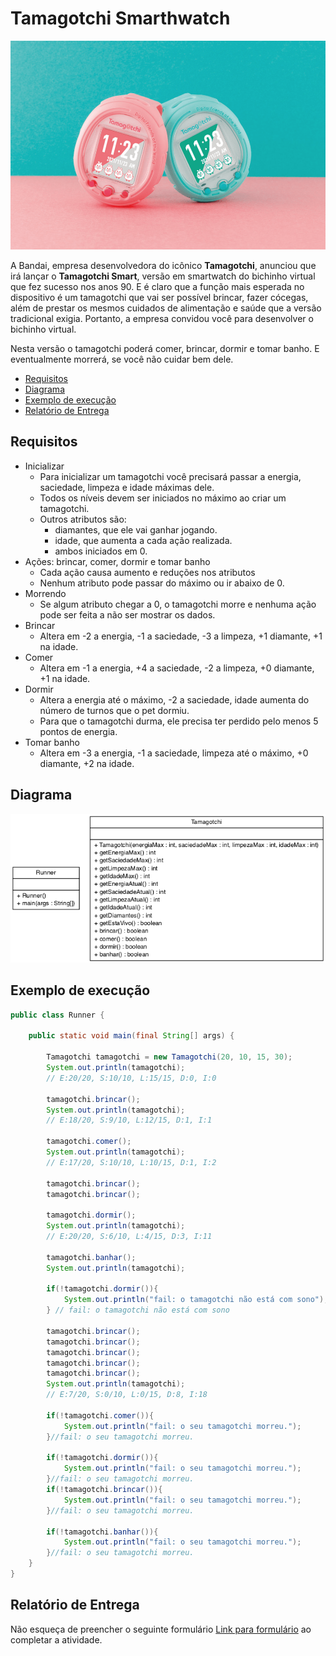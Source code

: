 # Tamagotchi Smarthwatch
![tamagotchi](assets/tamagotchi-img.png)

A Bandai, empresa desenvolvedora do icônico **Tamagotchi**, anunciou que irá lançar o **Tamagotchi Smart**, versão em smartwatch do bichinho virtual que fez sucesso nos anos 90. E é claro que a função mais esperada no dispositivo é um tamagotchi que vai ser possível brincar, fazer cócegas, além de prestar os mesmos cuidados de alimentação e saúde que a versão tradicional exigia. Portanto, a empresa convidou você para desenvolver o bichinho virtual.

Nesta versão o tamagotchi poderá comer, brincar, dormir e tomar banho. E eventualmente morrerá, se você não cuidar bem dele.

- [Requisitos](#requisitos)
- [Diagrama](#diagrama)
- [Exemplo de execução](#exemplo-de-execução)
- [Relatório de Entrega](#relatório-de-entrega)


## Requisitos

- Inicializar
  - Para inicializar um tamagotchi você precisará passar a energia, saciedade, limpeza e idade máximas dele.
  - Todos os níveis devem ser iniciados no máximo ao criar um tamagotchi.
  - Outros atributos são:
    - diamantes, que ele vai ganhar jogando.
    - idade, que aumenta a cada ação realizada.
    - ambos iniciados em 0.
- Ações: brincar, comer, dormir e tomar banho
  - Cada ação causa aumento e reduções nos atributos
  - Nenhum atributo pode passar do máximo ou ir abaixo de 0.
- Morrendo
  - Se algum atributo chegar a 0, o tamagotchi morre e nenhuma ação pode ser feita a não ser mostrar os dados.
- Brincar
  - Altera em -2 a energia, -1 a saciedade, -3 a limpeza, +1 diamante, +1 na idade.
- Comer
  - Altera em -1 a energia, +4 a saciedade, -2 a limpeza, +0 diamante, +1 na idade.
- Dormir
  - Altera a energia até o máximo, -2 a saciedade, idade aumenta do número de turnos que o pet dormiu.
  - Para que o tamagotchi durma, ele precisa ter perdido pelo menos 5 pontos de energia.
- Tomar banho
  - Altera em -3 a energia, -1 a saciedade, limpeza até o máximo, +0 diamante, +2 na idade.

## Diagrama
![diagram uml](diagrama.png)

## Exemplo de execução 
```java
public class Runner {

    public static void main(final String[] args) {

        Tamagotchi tamagotchi = new Tamagotchi(20, 10, 15, 30);
        System.out.println(tamagotchi);
        // E:20/20, S:10/10, L:15/15, D:0, I:0

        tamagotchi.brincar();
        System.out.println(tamagotchi);
        // E:18/20, S:9/10, L:12/15, D:1, I:1

        tamagotchi.comer();
        System.out.println(tamagotchi);
        // E:17/20, S:10/10, L:10/15, D:1, I:2

        tamagotchi.brincar();
        tamagotchi.brincar();

        tamagotchi.dormir();
        System.out.println(tamagotchi);
        // E:20/20, S:6/10, L:4/15, D:3, I:11 

        tamagotchi.banhar();
        System.out.println(tamagotchi);

        if(!tamagotchi.dormir()){
            System.out.println("fail: o tamagotchi não está com sono");
        } // fail: o tamagotchi não está com sono

        tamagotchi.brincar();
        tamagotchi.brincar();
        tamagotchi.brincar();
        tamagotchi.brincar();
        tamagotchi.brincar();
        System.out.println(tamagotchi);
        // E:7/20, S:0/10, L:0/15, D:8, I:18

        if(!tamagotchi.comer()){
            System.out.println("fail: o seu tamagotchi morreu.");  
        }//fail: o seu tamagotchi morreu.

        if(!tamagotchi.dormir()){
            System.out.println("fail: o seu tamagotchi morreu.");
        }//fail: o seu tamagotchi morreu.
        if(!tamagotchi.brincar()){
            System.out.println("fail: o seu tamagotchi morreu.");
        }//fail: o seu tamagotchi morreu.

        if(!tamagotchi.banhar()){
            System.out.println("fail: o seu tamagotchi morreu.");
        }//fail: o seu tamagotchi morreu.
    }
}
```
## Relatório de Entrega
Não esqueça de preencher o seguinte formulário [Link para formulário](https://forms.gle/tQae7smoV4BSHHyC6) ao completar a atividade.
